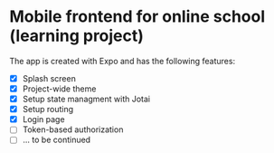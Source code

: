 # Mobile frontend for online school (learning project)

The app is created with Expo and has the following features:

- [x] Splash screen
- [x] Project-wide theme
- [x] Setup state managment with Jotai
- [x] Setup routing
- [x] Login page
- [ ] Token-based authorization
- [ ] ... to be continued
